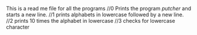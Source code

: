 This is a read me file for all the programs
//0 Prints the program _putcher_ and starts a new line.
//1 prints alphabets in lowercase followed by a new line.
//2 prints 10 times the alphabet in lowercase
//3 checks for lowercase character

